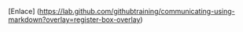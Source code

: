 [Enlace] (https://lab.github.com/githubtraining/communicating-using-markdown?overlay=register-box-overlay)
